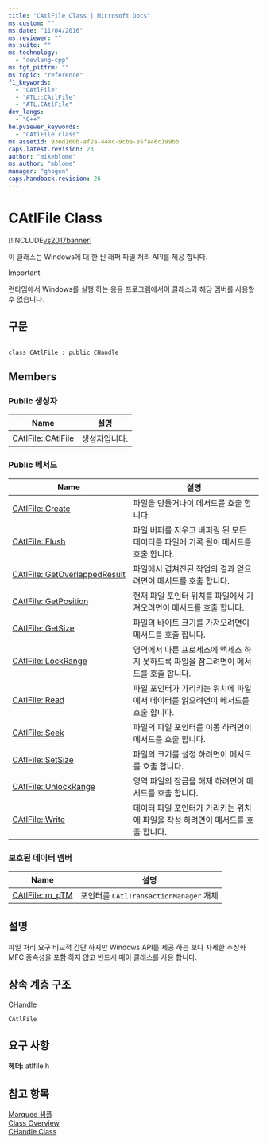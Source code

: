 ```yaml
---
title: "CAtlFile Class | Microsoft Docs"
ms.custom: ""
ms.date: "11/04/2016"
ms.reviewer: ""
ms.suite: ""
ms.technology: 
  - "devlang-cpp"
ms.tgt_pltfrm: ""
ms.topic: "reference"
f1_keywords: 
  - "CAtlFile"
  - "ATL::CAtlFile"
  - "ATL.CAtlFile"
dev_langs: 
  - "C++"
helpviewer_keywords: 
  - "CAtlFile class"
ms.assetid: 93ed160b-af2a-448c-9cbe-e5fa46c199bb
caps.latest.revision: 23
author: "mikeblome"
ms.author: "mblome"
manager: "ghogen"
caps.handback.revision: 26
---
```

# CAtlFile Class
[!INCLUDE[vs2017banner](../../assembler/inline/includes/vs2017banner.md)]

이 클래스는 Windows에 대 한 씬 래퍼 파일 처리 API를 제공 합니다.  
  
> [!IMPORTANT]
>  런타임에서 Windows를 실행 하는 응용 프로그램에서이 클래스와 해당 멤버를 사용할 수 없습니다.  
  
## 구문  
  
```  
  
class CAtlFile : public CHandle  
```  
  
## Members  
  
### Public 생성자  
  
|Name|설명|  
|----------|--------|  
|[CAtlFile::CAtlFile](../Topic/CAtlFile::CAtlFile.md)|생성자입니다.|  
  
### Public 메서드  
  
|Name|설명|  
|----------|--------|  
|[CAtlFile::Create](../Topic/CAtlFile::Create.md)|파일을 만들거나이 메서드를 호출 합니다.|  
|[CAtlFile::Flush](../Topic/CAtlFile::Flush.md)|파일 버퍼를 지우고 버퍼링 된 모든 데이터를 파일에 기록 될이 메서드를 호출 합니다.|  
|[CAtlFile::GetOverlappedResult](../Topic/CAtlFile::GetOverlappedResult.md)|파일에서 겹쳐진된 작업의 결과 얻으려면이 메서드를 호출 합니다.|  
|[CAtlFile::GetPosition](../Topic/CAtlFile::GetPosition.md)|현재 파일 포인터 위치를 파일에서 가져오려면이 메서드를 호출 합니다.|  
|[CAtlFile::GetSize](../Topic/CAtlFile::GetSize.md)|파일의 바이트 크기를 가져오려면이 메서드를 호출 합니다.|  
|[CAtlFile::LockRange](../Topic/CAtlFile::LockRange.md)|영역에서 다른 프로세스에 액세스 하지 못하도록 파일을 잠그려면이 메서드를 호출 합니다.|  
|[CAtlFile::Read](../Topic/CAtlFile::Read.md)|파일 포인터가 가리키는 위치에 파일에서 데이터를 읽으려면이 메서드를 호출 합니다.|  
|[CAtlFile::Seek](../Topic/CAtlFile::Seek.md)|파일의 파일 포인터를 이동 하려면이 메서드를 호출 합니다.|  
|[CAtlFile::SetSize](../Topic/CAtlFile::SetSize.md)|파일의 크기를 설정 하려면이 메서드를 호출 합니다.|  
|[CAtlFile::UnlockRange](../Topic/CAtlFile::UnlockRange.md)|영역 파일의 잠금을 해제 하려면이 메서드를 호출 합니다.|  
|[CAtlFile::Write](../Topic/CAtlFile::Write.md)|데이터 파일 포인터가 가리키는 위치에 파일을 작성 하려면이 메서드를 호출 합니다.|  
  
### 보호된 데이터 멤버  
  
|Name|설명|  
|----------|--------|  
|[CAtlFile::m\_pTM](../Topic/CAtlFile::m_pTM.md)|포인터를 `CAtlTransactionManager` 개체|  
  
## 설명  
 파일 처리 요구 비교적 간단 하지만 Windows API를 제공 하는 보다 자세한 추상화 MFC 종속성을 포함 하지 않고 반드시 때이 클래스를 사용 합니다.  
  
## 상속 계층 구조  
 [CHandle](../../atl/reference/chandle-class.md)  
  
 `CAtlFile`  
  
## 요구 사항  
 **헤더:** atlfile.h  
  
## 참고 항목  
 [Marquee 샘플](../../top/visual-cpp-samples.md)   
 [Class Overview](../../atl/atl-class-overview.md)   
 [CHandle Class](../../atl/reference/chandle-class.md)